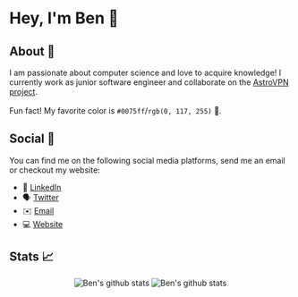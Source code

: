 # Hey, I'm Ben 👋

## About 🧑
I am passionate about computer science and love to acquire knowledge! I currently work as junior software engineer and collaborate on the [AstroVPN project](https://astrovpn.co). 
<br><br>Fun fact! My favorite color is `#0075ff`/`rgb(0, 117, 255)` :large_blue_circle:. 
 
 ## Social 📱
You can find me on the following social media platforms, send me an email or checkout my website:
* 👔 [LinkedIn](https://www.linkedin.com/in/benjamin-saine)
* 🗣 [Twitter](https://twitter.com/bensaine_)
* ✉️ [Email](mailto:bensaine09@gmail.com)
* 💻 [Website](https://bensaine.com)

## Stats 📈
<div align="center">
  <img align="top" src="https://camo.githubusercontent.com/bb91ed4674482a6b10e26582d115716db9c9994eb4257e5c55b97b0dbf00d7fd/68747470733a2f2f62656e736465762e636f6d2f6769746875622f73746174732e68746d6c" alt="Ben's github stats" style="max-width:100%;">
<img align="top" src="https://camo.githubusercontent.com/d4f651ee0d1df5519dd35baf2892775e48ee7324742b2f7e76807484983822bf/68747470733a2f2f62656e736465762e636f6d2f6769746875622f6c616e67732e68746d6c" alt="Ben's github stats" style="max-width:100%;">
 </div>

